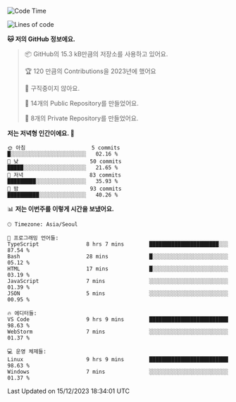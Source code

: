   <!--START_SECTION:waka-->
![Code Time](http://img.shields.io/badge/Code%20Time-299%20hrs%2030%20mins-blue)

![Lines of code](https://img.shields.io/badge/%EC%A0%80%EB%8A%94%20%EC%97%AC%ED%83%9C%EA%B9%8C%EC%A7%80%20-154.2%20thousand%20%EC%A4%84%EC%9D%98%20%EC%BD%94%EB%93%9C%EB%A5%BC%20%EC%9E%91%EC%84%B1%ED%96%88%EC%96%B4%EC%9A%94.-blue)

**🐱 저의 GitHub 정보에요.** 

> 📦 GitHub의 15.3 kB만큼의 저장소를 사용하고 있어요. 
 > 
> 🏆 120 만큼의 Contributions을 2023년에 했어요
 > 
> 🚫 구직중이지 않아요.
 > 
> 📜 14개의 Public Repository를 만들었어요. 
 > 
> 🔑 8개의 Private Repository를 만들었어요. 
 > 
**저는 저녁형 인간이에요. 🦉** 

```text
🌞 아침                     5 commits           █░░░░░░░░░░░░░░░░░░░░░░░░   02.16 % 
🌆 낮　                     50 commits          █████░░░░░░░░░░░░░░░░░░░░   21.65 % 
🌃 저녁                     83 commits          █████████░░░░░░░░░░░░░░░░   35.93 % 
🌙 밤　                     93 commits          ██████████░░░░░░░░░░░░░░░   40.26 % 
```


📊 **저는 이번주를 이렇게 시간을 보냈어요.** 

```text
🕑︎ Timezone: Asia/Seoul

💬 프로그래밍 언어들: 
TypeScript               8 hrs 7 mins        ██████████████████████░░░   87.54 % 
Bash                     28 mins             █░░░░░░░░░░░░░░░░░░░░░░░░   05.12 % 
HTML                     17 mins             █░░░░░░░░░░░░░░░░░░░░░░░░   03.19 % 
JavaScript               7 mins              ░░░░░░░░░░░░░░░░░░░░░░░░░   01.39 % 
JSON                     5 mins              ░░░░░░░░░░░░░░░░░░░░░░░░░   00.95 % 

🔥 에디터들: 
VS Code                  9 hrs 9 mins        █████████████████████████   98.63 % 
WebStorm                 7 mins              ░░░░░░░░░░░░░░░░░░░░░░░░░   01.37 % 

💻 운영 체제들: 
Linux                    9 hrs 9 mins        █████████████████████████   98.63 % 
Windows                  7 mins              ░░░░░░░░░░░░░░░░░░░░░░░░░   01.37 % 
```


 Last Updated on 15/12/2023 18:34:01 UTC
<!--END_SECTION:waka-->
